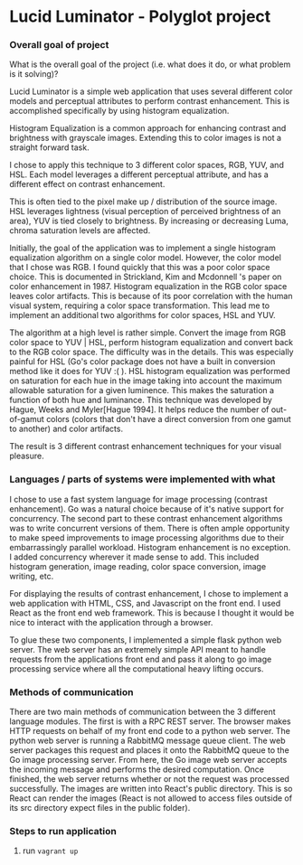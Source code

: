 # Lucid Luminator - Polyglot project

### Overall goal of project

What is the overall goal of the project (i.e. what does it do, or what problem is it solving)?

Lucid Luminator is a simple web application that uses several different color models and
perceptual attributes to perform contrast enhancement. This is accomplished specifically
by using histogram equalization.

Histogram Equalization is a common approach for enhancing contrast and brightness with grayscale
images. Extending this to color images is not a straight forward task.

I chose to apply this technique to 3 different color spaces, RGB, YUV, and HSL.
Each model leverages a different perceptual attribute, and has a different effect on contrast enhancement.

This is often tied to the pixel make up / distribution of the source image. HSL leverages
lightness (visual perception of perceived brightness of an area), YUV is tied closely to brightness.
By increasing or decreasing Luma, chroma saturation levels are affected.

Initially, the goal of the application was to implement a single histogram equalization algorithm on
a single color model. However, the color model that I chose was RGB. I found quickly that this was a
poor color space choice. This is documented in Strickland, Kim and Mcdonnell 's paper on color
enhancement in 1987. Histogram equalization in the RGB color space leaves color artifacts. This
is because of its poor correlation with the human visual system, requiring a color space transformation. This lead me to implement an additional two algorithms for color spaces, HSL and YUV.

The algorithm at a high level is rather simple. Convert the image from RGB color space to
YUV | HSL, perform histogram equalization and convert back to the RGB color space. The difficulty
was in the details. This was especially painful for HSL (Go's color package does not have a
built in conversion method like it does for YUV :( ). HSL histogram equalization was performed
on saturation for each hue in the image taking into account the maximum allowable saturation
for a given luminence. This makes the saturation a function of both hue and luminance. This
technique was developed by Hague, Weeks and Myler[Hague 1994]. It helps reduce the number of
out-of-gamut colors (colors that don't have a direct conversion from one gamut to another)
and color artifacts.

The result is 3 different contrast enhancement techniques for your visual pleasure.

### Languages / parts of systems were implemented with what

I chose to use a fast system language for image processing (contrast enhancement). Go
was a natural choice because of it's native support for concurrency. The second part to
these contrast enhancement algorithms was to write concurrent versions of them. There
is often ample opportunity to make speed improvements to image processing algorithms
due to their embarrassingly parallel workload. Histogram enhancement is no exception.
I added concurrency wherever it made sense to add. This included histogram generation,
image reading, color space conversion, image writing, etc.

For displaying the results of contrast enhancement, I chose to implement a web application
with HTML, CSS, and Javascript on the front end. I used React as the front end web framework.
This is because I thought it would be nice to interact with the application through a browser.

To glue these two components, I implemented a simple flask python web server. The web server
has an extremely simple API meant to handle requests from the applications front end and pass
it along to go image processing service where all the computational heavy lifting occurs.

### Methods of communication

There are two main methods of communication between the 3 different language modules. The first
is with a RPC REST server. The browser makes HTTP requests on behalf of my front end code to
a python web server. The python web server is running a RabbitMQ message queue client. The web
server packages this request and places it onto the RabbitMQ queue to the Go image processing
server. From here, the Go image web server accepts the incoming message and performs the desired
computation. Once finished, the web server returns whether or not the request was processed successfully. The images are written into React's public directory. This is so React can render
the images (React is not allowed to access files outside of its src directory expect files in
the public folder).

### Steps to run application

1. run `vagrant up`
